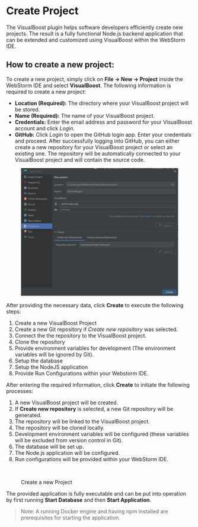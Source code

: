 # Create Project

The VisualBoost plugin helps software developers efficiently create new projects. The result is a fully functional Node.js backend application that can be extended and customized using VisualBoost within the WebStorm IDE.

## **How to create a new project:**

To create a new project, simply click on **File -> New -> Project** inside the WebStorm IDE and select **VisualBoost**. The following information is required to create a new project:

* **Location (Required):** The directory where your VisualBoost project will be stored.
* **Name (Required):** The name of your VisualBoost project.&#x20;
* **Credentials:** Enter the email address and password for your VisualBoost account and click _Login_.
* **GitHub:** Click _Login_ to open the GitHub login app. Enter your credentials and proceed. After successfully logging into GitHub, you can either create a new repository for your VisualBoost project or select an existing one. The repository will be automatically connected to your VisualBoost project and will contain the source code.

<figure><img src="../.gitbook/assets/2 (1).png" alt=""><figcaption></figcaption></figure>

After providing the necessary data, click **Create** to execute the following steps:

1. Create a new VisualBoost Project
2. Create a new Git repository if _Create new repository_ was selected.
3. Connect the the repository to the VisualBoost project.
4. Clone the repository
5. Provide environment variables for development (The environment variables will be ignored by Git).
6. Setup the database
7. Setup the NodeJS application
8. Provide Run Configurations within your Webstorm IDE.

After entering the required information, click **Create** to initiate the following processes:

1. A new VisualBoost project will be created.
2. If **Create new repository** is selected, a new Git repository will be generated.
3. The repository will be linked to the VisualBoost project.
4. The repository will be cloned locally.
5. Development environment variables will be configured (these variables will be excluded from version control in Git).
6. The database will be set up.
7. The Node.js application will be configured.
8. Run configurations will be provided within your WebStorm IDE.

<figure><img src="../.gitbook/assets/create_vb_project.gif" alt=""><figcaption><p>Create a new Project</p></figcaption></figure>

The provided application is fully executable and can be put into operation by first running **Start Database** and then **Start Application**.

> Note: A running Docker engine and having npm installed are prerequisites for starting the application.
